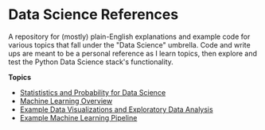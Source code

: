 # Data Science References

A repository for (mostly) plain-English explanations and example code for various topics that fall under the "Data Science" umbrella. Code and write ups are meant to be a personal reference as I learn topics, then explore and test the Python Data Science stack's functionality.

**Topics**

- [Statististics and Probability for Data Science](./Statistics_and_Probability/StatisticsAndProbability.ipynb)
- [Machine Learning Overview](./Machine_Learning/MachineLearningOverview.ipynb)
- [Example Data Visualizations and Exploratory Data Analysis](./Visualization_and_EDA/VisualizationsAndEDA.ipynb)
- [Example Machine Learning Pipeline](./Project_Steps/Full_Pipeline_Example.ipynb)
